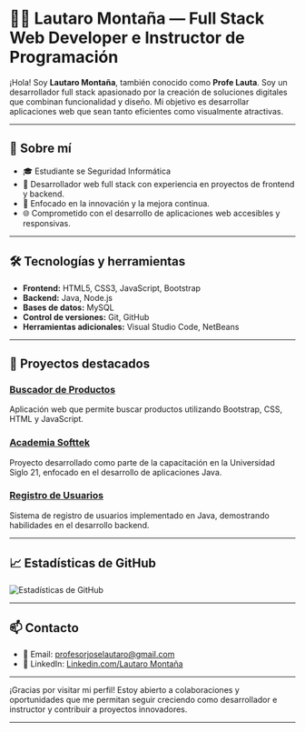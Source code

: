 # 👨‍💻 Lautaro Montaña — Full Stack Web Developer e Instructor de Programación

¡Hola! Soy **Lautaro Montaña**, también conocido como **Profe Lauta**. Soy un desarrollador full stack apasionado por la creación de soluciones digitales que combinan funcionalidad y diseño. Mi objetivo es desarrollar aplicaciones web que sean tanto eficientes como visualmente atractivas.

---

## 🚀 Sobre mí

* 🎓 Estudiante se Seguridad Informática
* 💼 Desarrollador web full stack con experiencia en proyectos de frontend y backend.
* 🎯 Enfocado en la innovación y la mejora continua.
* 🌐 Comprometido con el desarrollo de aplicaciones web accesibles y responsivas.

---

## 🛠️ Tecnologías y herramientas

* **Frontend:** HTML5, CSS3, JavaScript, Bootstrap
* **Backend:** Java, Node.js
* **Bases de datos:** MySQL
* **Control de versiones:** Git, GitHub
* **Herramientas adicionales:** Visual Studio Code, NetBeans

---

## 📂 Proyectos destacados

### [Buscador de Productos](https://github.com/joselautaro/JS-encuentro18-cs-2202)

Aplicación web que permite buscar productos utilizando Bootstrap, CSS, HTML y JavaScript. 

### [Academia Softtek](https://github.com/joselautaro/AcademiaSofttek)

Proyecto desarrollado como parte de la capacitación en la Universidad Siglo 21, enfocado en el desarrollo de aplicaciones Java.

### [Registro de Usuarios](https://github.com/joselautaro/Registro-Usuarios)

Sistema de registro de usuarios implementado en Java, demostrando habilidades en el desarrollo backend.

---

## 📈 Estadísticas de GitHub

![Estadísticas de GitHub](https://github-readme-stats.vercel.app/api?username=joselautaro\&show_icons=true\&theme=radical)

---

## 📫 Contacto

* 📧 Email: profesorjoselautaro@gmail.com
* 💼 LinkedIn: [Linkedin.com/Lautaro Montaña](https://ar.linkedin.com/in/lautaromontana/)

---

¡Gracias por visitar mi perfil! Estoy abierto a colaboraciones y oportunidades que me permitan seguir creciendo como desarrollador e instructor y contribuir a proyectos innovadores.

---
